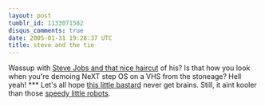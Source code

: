 ```yaml
---
layout: post
tumblr_id: 1133071582
disqus_comments: true
date: 2005-01-31 19:28:37 UTC
title: steve and the tie
---
```


Wassup with <a href="http://www.openstep.se/jobs/" target="_blank">Steve Jobs and that nice haircut</a> of his? Is that how you look when you're demoing NeXT step OS on a VHS from the stoneage? Hell yeah! *** Let's all hope <a href="http://www.newscientist.com/article.ns?id=dn6932" target="_blank">this little bastard</a> never get brains. Still, it aint kooler than those <a href="http://biorobots.cwru.edu/Projects/whegs/ICRAminiwhegs_web.mpg" target="_blank">speedy little robots</a>.
